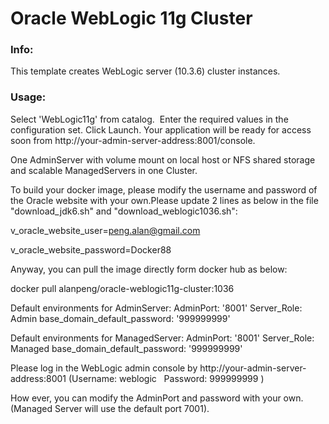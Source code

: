 # Oracle WebLogic 11g Cluster
### Info:
This template creates WebLogic server (10.3.6) cluster instances.
### Usage:
Select 'WebLogic11g' from catalog.  Enter the required values in the configuration set. Click Launch. Your application will be ready for access soon from http://your-admin-server-address:8001/console.

One AdminServer with volume mount on local host or NFS shared storage and scalable ManagedServers in one Cluster.

To build your docker image, please modify the username and password of the Oracle website with your own.Please update 2 lines as below in the file "download_jdk6.sh" and "download_weblogic1036.sh":

v_oracle_website_user=peng.alan@gmail.com

v_oracle_website_password=Docker88

Anyway, you can pull the image directly form docker hub as below:

docker pull alanpeng/oracle-weblogic11g-cluster:1036

Default environments for AdminServer:
AdminPort: '8001'
Server_Role: Admin
base_domain_default_password: '999999999'

Default environments for ManagedServer:
AdminPort: '8001'
Server_Role: Managed
base_domain_default_password: '999999999'

Please log in the WebLogic admin console by http://your-admin-server-address:8001 (Username: weblogic   Password: 999999999 )

How ever, you can modify the AdminPort and password with your own. (Managed Server will use the default port 7001).
